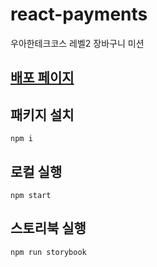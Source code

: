 # react-payments

우아한테크코스 레벨2 장바구니 미션

## [배포 페이지](https://react-shopping-cart-prod-git-step2-guridaek.vercel.app/)

## 패키지 설치

```
npm i
```

## 로컬 실행

```
npm start
```

## 스토리북 실행

```
npm run storybook
```
